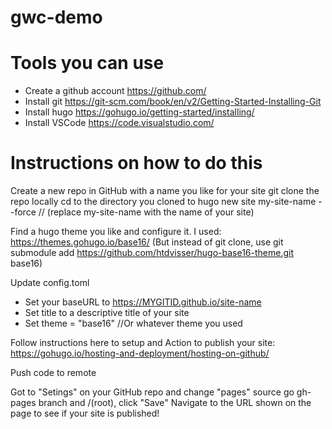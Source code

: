 # gwc-demo

# Tools you can use
- Create a github account https://github.com/
- Install git https://git-scm.com/book/en/v2/Getting-Started-Installing-Git
- Install hugo https://gohugo.io/getting-started/installing/
- Install VSCode https://code.visualstudio.com/

# Instructions on how to do this
Create a new repo in GitHub with a name you like for your site
git clone the repo locally
cd to the directory you cloned to
hugo new site my-site-name --force // (replace my-site-name with the name of your site)

Find a hugo theme you like and configure it. I used:
https://themes.gohugo.io/base16/ 
(But instead of git clone, use 
git submodule add https://github.com/htdvisser/hugo-base16-theme.git base16)

Update config.toml
- Set your baseURL to https://MYGITID.github.io/site-name
- Set title to a descriptive title of your site
- Set theme = "base16" //Or whatever theme you used

Follow instructions here to setup and Action to publish your site:
https://gohugo.io/hosting-and-deployment/hosting-on-github/

Push code to remote

Got to "Setings" on your GitHub repo and change "pages" source go gh-pages branch and /(root), click "Save"
Navigate to the URL shown on the page to see if your site is published!
